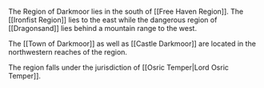 
The Region of Darkmoor lies in the south of [[Free Haven Region]]. The [[Ironfist Region]] lies to the east while the dangerous region of [[Dragonsand]] lies behind a mountain range to the west.

The [[Town of Darkmoor]] as well as [[Castle Darkmoor]] are located in the northwestern reaches of the region.

The region falls under the jurisdiction of [[Osric Temper|Lord Osric Temper]].

